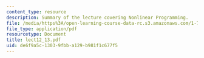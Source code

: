 ```yaml
---
content_type: resource
description: Summary of the lecture covering Nonlinear Programming.
file: /media/https%3A/open-learning-course-data-rc.s3.amazonaws.com/1-731-water-resource-systems-fall-2006/de6f9a5c13039fbba129b981f1c677f5_lect12_13.pdf
file_type: application/pdf
resourcetype: Document
title: lect12_13.pdf
uid: de6f9a5c-1303-9fbb-a129-b981f1c677f5
---
```

